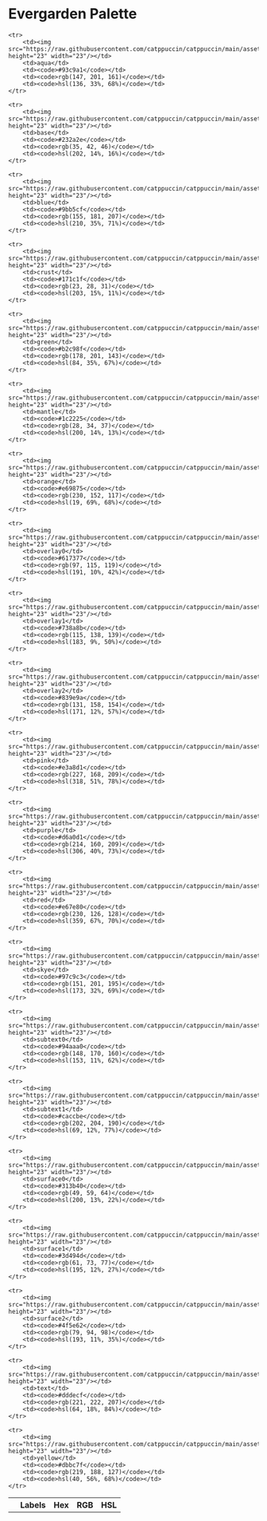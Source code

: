 # Evergarden Palette

<table>
	<tr>
		<th></th>
		<th>Labels</th>
		<th>Hex</th>
		<th>RGB</th>
		<th>HSL</th>
	</tr>
    
    <tr>
        <td><img src="https://raw.githubusercontent.com/catppuccin/catppuccin/main/assets/palette/circles/mocha_teal.png" height="23" width="23"/></td>
        <td>aqua</td>
        <td><code>#93c9a1</code></td>
        <td><code>rgb(147, 201, 161)</code></td>
        <td><code>hsl(136, 33%, 68%)</code></td>
    </tr>
    
    <tr>
        <td><img src="https://raw.githubusercontent.com/catppuccin/catppuccin/main/assets/palette/circles/mocha_base.png" height="23" width="23"/></td>
        <td>base</td>
        <td><code>#232a2e</code></td>
        <td><code>rgb(35, 42, 46)</code></td>
        <td><code>hsl(202, 14%, 16%)</code></td>
    </tr>
    
    <tr>
        <td><img src="https://raw.githubusercontent.com/catppuccin/catppuccin/main/assets/palette/circles/mocha_blue.png" height="23" width="23"/></td>
        <td>blue</td>
        <td><code>#9bb5cf</code></td>
        <td><code>rgb(155, 181, 207)</code></td>
        <td><code>hsl(210, 35%, 71%)</code></td>
    </tr>
    
    <tr>
        <td><img src="https://raw.githubusercontent.com/catppuccin/catppuccin/main/assets/palette/circles/mocha_crust.png" height="23" width="23"/></td>
        <td>crust</td>
        <td><code>#171c1f</code></td>
        <td><code>rgb(23, 28, 31)</code></td>
        <td><code>hsl(203, 15%, 11%)</code></td>
    </tr>
    
    <tr>
        <td><img src="https://raw.githubusercontent.com/catppuccin/catppuccin/main/assets/palette/circles/mocha_green.png" height="23" width="23"/></td>
        <td>green</td>
        <td><code>#b2c98f</code></td>
        <td><code>rgb(178, 201, 143)</code></td>
        <td><code>hsl(84, 35%, 67%)</code></td>
    </tr>
    
    <tr>
        <td><img src="https://raw.githubusercontent.com/catppuccin/catppuccin/main/assets/palette/circles/mocha_mantle.png" height="23" width="23"/></td>
        <td>mantle</td>
        <td><code>#1c2225</code></td>
        <td><code>rgb(28, 34, 37)</code></td>
        <td><code>hsl(200, 14%, 13%)</code></td>
    </tr>
    
    <tr>
        <td><img src="https://raw.githubusercontent.com/catppuccin/catppuccin/main/assets/palette/circles/mocha_peach.png" height="23" width="23"/></td>
        <td>orange</td>
        <td><code>#e69875</code></td>
        <td><code>rgb(230, 152, 117)</code></td>
        <td><code>hsl(19, 69%, 68%)</code></td>
    </tr>
    
    <tr>
        <td><img src="https://raw.githubusercontent.com/catppuccin/catppuccin/main/assets/palette/circles/mocha_overlay0.png" height="23" width="23"/></td>
        <td>overlay0</td>
        <td><code>#617377</code></td>
        <td><code>rgb(97, 115, 119)</code></td>
        <td><code>hsl(191, 10%, 42%)</code></td>
    </tr>
    
    <tr>
        <td><img src="https://raw.githubusercontent.com/catppuccin/catppuccin/main/assets/palette/circles/mocha_overlay1.png" height="23" width="23"/></td>
        <td>overlay1</td>
        <td><code>#738a8b</code></td>
        <td><code>rgb(115, 138, 139)</code></td>
        <td><code>hsl(183, 9%, 50%)</code></td>
    </tr>
    
    <tr>
        <td><img src="https://raw.githubusercontent.com/catppuccin/catppuccin/main/assets/palette/circles/mocha_overlay2.png" height="23" width="23"/></td>
        <td>overlay2</td>
        <td><code>#839e9a</code></td>
        <td><code>rgb(131, 158, 154)</code></td>
        <td><code>hsl(171, 12%, 57%)</code></td>
    </tr>
    
    <tr>
        <td><img src="https://raw.githubusercontent.com/catppuccin/catppuccin/main/assets/palette/circles/mocha_pink.png" height="23" width="23"/></td>
        <td>pink</td>
        <td><code>#e3a8d1</code></td>
        <td><code>rgb(227, 168, 209)</code></td>
        <td><code>hsl(318, 51%, 78%)</code></td>
    </tr>
    
    <tr>
        <td><img src="https://raw.githubusercontent.com/catppuccin/catppuccin/main/assets/palette/circles/mocha_lavender.png" height="23" width="23"/></td>
        <td>purple</td>
        <td><code>#d6a0d1</code></td>
        <td><code>rgb(214, 160, 209)</code></td>
        <td><code>hsl(306, 40%, 73%)</code></td>
    </tr>
    
    <tr>
        <td><img src="https://raw.githubusercontent.com/catppuccin/catppuccin/main/assets/palette/circles/mocha_red.png" height="23" width="23"/></td>
        <td>red</td>
        <td><code>#e67e80</code></td>
        <td><code>rgb(230, 126, 128)</code></td>
        <td><code>hsl(359, 67%, 70%)</code></td>
    </tr>
    
    <tr>
        <td><img src="https://raw.githubusercontent.com/catppuccin/catppuccin/main/assets/palette/circles/mocha_sky.png" height="23" width="23"/></td>
        <td>skye</td>
        <td><code>#97c9c3</code></td>
        <td><code>rgb(151, 201, 195)</code></td>
        <td><code>hsl(173, 32%, 69%)</code></td>
    </tr>
    
    <tr>
        <td><img src="https://raw.githubusercontent.com/catppuccin/catppuccin/main/assets/palette/circles/mocha_subtext0.png" height="23" width="23"/></td>
        <td>subtext0</td>
        <td><code>#94aaa0</code></td>
        <td><code>rgb(148, 170, 160)</code></td>
        <td><code>hsl(153, 11%, 62%)</code></td>
    </tr>
    
    <tr>
        <td><img src="https://raw.githubusercontent.com/catppuccin/catppuccin/main/assets/palette/circles/mocha_subtext1.png" height="23" width="23"/></td>
        <td>subtext1</td>
        <td><code>#caccbe</code></td>
        <td><code>rgb(202, 204, 190)</code></td>
        <td><code>hsl(69, 12%, 77%)</code></td>
    </tr>
    
    <tr>
        <td><img src="https://raw.githubusercontent.com/catppuccin/catppuccin/main/assets/palette/circles/mocha_surface0.png" height="23" width="23"/></td>
        <td>surface0</td>
        <td><code>#313b40</code></td>
        <td><code>rgb(49, 59, 64)</code></td>
        <td><code>hsl(200, 13%, 22%)</code></td>
    </tr>
    
    <tr>
        <td><img src="https://raw.githubusercontent.com/catppuccin/catppuccin/main/assets/palette/circles/mocha_surface1.png" height="23" width="23"/></td>
        <td>surface1</td>
        <td><code>#3d494d</code></td>
        <td><code>rgb(61, 73, 77)</code></td>
        <td><code>hsl(195, 12%, 27%)</code></td>
    </tr>
    
    <tr>
        <td><img src="https://raw.githubusercontent.com/catppuccin/catppuccin/main/assets/palette/circles/mocha_surface2.png" height="23" width="23"/></td>
        <td>surface2</td>
        <td><code>#4f5e62</code></td>
        <td><code>rgb(79, 94, 98)</code></td>
        <td><code>hsl(193, 11%, 35%)</code></td>
    </tr>
    
    <tr>
        <td><img src="https://raw.githubusercontent.com/catppuccin/catppuccin/main/assets/palette/circles/mocha_text.png" height="23" width="23"/></td>
        <td>text</td>
        <td><code>#dddecf</code></td>
        <td><code>rgb(221, 222, 207)</code></td>
        <td><code>hsl(64, 18%, 84%)</code></td>
    </tr>
    
    <tr>
        <td><img src="https://raw.githubusercontent.com/catppuccin/catppuccin/main/assets/palette/circles/mocha_yellow.png" height="23" width="23"/></td>
        <td>yellow</td>
        <td><code>#dbbc7f</code></td>
        <td><code>rgb(219, 188, 127)</code></td>
        <td><code>hsl(40, 56%, 68%)</code></td>
    </tr>
    
</table>
